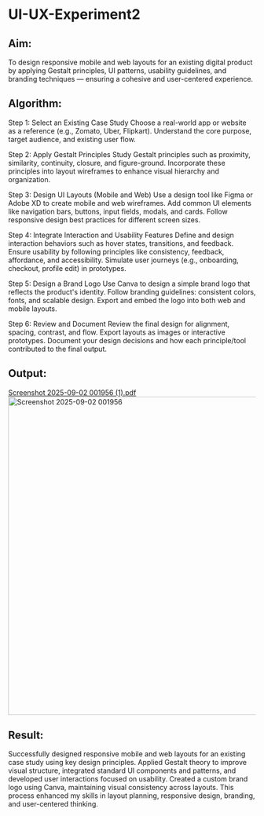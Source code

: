 # UI-UX-Experiment2

## Aim:
To design responsive mobile and web layouts for an existing digital product by applying Gestalt principles, UI patterns, usability guidelines, and branding techniques — ensuring a cohesive and user-centered experience.

## Algorithm:
Step 1: Select an Existing Case Study
Choose a real-world app or website as a reference (e.g., Zomato, Uber, Flipkart).
Understand the core purpose, target audience, and existing user flow.

Step 2: Apply Gestalt Principles
Study Gestalt principles such as proximity, similarity, continuity, closure, and figure-ground.
Incorporate these principles into layout wireframes to enhance visual hierarchy and organization.

Step 3: Design UI Layouts (Mobile and Web)
Use a design tool like Figma or Adobe XD to create mobile and web wireframes.
Add common UI elements like navigation bars, buttons, input fields, modals, and cards.
Follow responsive design best practices for different screen sizes.

Step 4: Integrate Interaction and Usability Features
Define and design interaction behaviors such as hover states, transitions, and feedback.
Ensure usability by following principles like consistency, feedback, affordance, and accessibility.
Simulate user journeys (e.g., onboarding, checkout, profile edit) in prototypes.

Step 5: Design a Brand Logo
Use Canva to design a simple brand logo that reflects the product's identity.
Follow branding guidelines: consistent colors, fonts, and scalable design.
Export and embed the logo into both web and mobile layouts.

Step 6: Review and Document
Review the final design for alignment, spacing, contrast, and flow.
Export layouts as images or interactive prototypes.
Document your design decisions and how each principle/tool contributed to the final output.

## Output:
[Screenshot 2025-09-02 001956 (1).pdf](https://github.com/user-attachments/files/22084247/Screenshot.2025-09-02.001956.1.pdf)
<img width="716" height="648" alt="Screenshot 2025-09-02 001956" src="https://github.com/user-attachments/assets/6674034c-ca30-4154-ade0-3184fc615d10" />

## Result:
Successfully designed responsive mobile and web layouts for an existing case study using key design principles. Applied Gestalt theory to improve visual structure, integrated standard UI components and patterns, and developed user interactions focused on usability. Created a custom brand logo using Canva, maintaining visual consistency across layouts. This process enhanced my skills in layout planning, responsive design, branding, and user-centered thinking.
